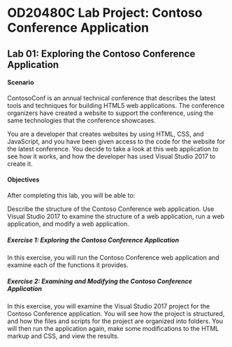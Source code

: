# **OD20480C Lab Project: Contoso Conference Application**

## **Lab 01: Exploring the Contoso Conference Application**

#### **Scenario**
ContosoConf is an annual technical conference that describes the latest tools and techniques for building HTML5 web applications. The conference organizers have created a website to support the conference, using the same technologies that the conference showcases.

You are a developer that creates websites by using HTML, CSS, and JavaScript, and you have been given access to the code for the website for the latest conference. You decide to take a look at this web application to see how it works, and how the developer has used Visual Studio 2017 to create it.

#### **Objectives**

After completing this lab, you will be able to:

Describe the structure of the Contoso Conference web application.
Use Visual Studio 2017 to examine the structure of a web application, run a web application, and modify a web application.

##### **Exercise 1: Exploring the Contoso Conference Application**
In this exercise, you will run the Contoso Conference web application and examine each of the functions it provides.
##### **Exercise 2: Examining and Modifying the Contoso Conference Application**
In this exercise, you will examine the Visual Studio 2017 project for the Contoso Conference application. You will see how the project is structured, and how the files and scripts for the project are organized into folders. You will then run the application again, make some modifications to the HTML markup and CSS, and view the results.
